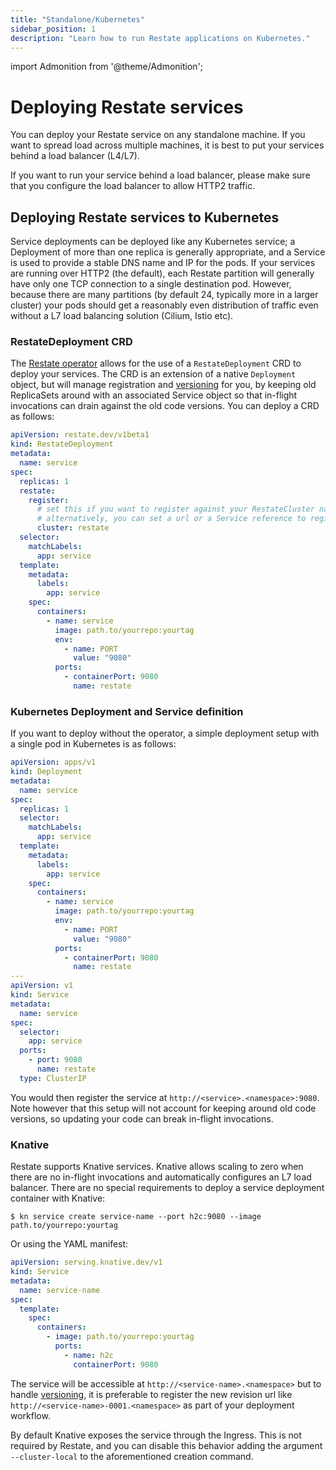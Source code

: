 ```yaml
---
title: "Standalone/Kubernetes"
sidebar_position: 1
description: "Learn how to run Restate applications on Kubernetes."
---
```


import Admonition from '@theme/Admonition';

# Deploying Restate services

You can deploy your Restate service on any standalone machine.
If you want to spread load across multiple machines, it is best to put your services behind a load balancer (L4/L7).

<Admonition type="info" title="Running services behind a load balancer">
    If you want to run your service behind a load balancer, please make sure that you configure the load balancer to allow HTTP2 traffic.
</Admonition>

## Deploying Restate services to Kubernetes

Service deployments can be deployed like any Kubernetes service; a Deployment of more than one replica is generally appropriate,
and a Service is used to provide a stable DNS name and IP for the pods.
If your services are running over HTTP2 (the default), each Restate partition will generally have only one TCP connection to a single destination pod.
However, because there are many partitions (by default 24, typically more in a larger cluster) your pods should get a reasonably
even distribution of traffic even without a L7 load balancing solution (Cilium, Istio etc).

### RestateDeployment CRD
The [Restate operator](https://github.com/restatedev/restate-operator) allows for the use of a `RestateDeployment` CRD to deploy your services.
The CRD is an extension of a native `Deployment` object, but will manage registration and [versioning](/operate/versioning) for you, by keeping old
ReplicaSets around with an associated Service object so that in-flight invocations can drain against the old code versions. You can deploy a CRD as follows:

```yaml
apiVersion: restate.dev/v1beta1
kind: RestateDeployment
metadata:
  name: service
spec:
  replicas: 1
  restate:
    register:
      # set this if you want to register against your RestateCluster named 'restate'
      # alternatively, you can set a url or a Service reference to register against
      cluster: restate
  selector:
    matchLabels:
      app: service
  template:
    metadata:
      labels:
        app: service
    spec:
      containers:
        - name: service
          image: path.to/yourrepo:yourtag
          env:
            - name: PORT
              value: "9080"
          ports:
            - containerPort: 9080
              name: restate
```

### Kubernetes Deployment and Service definition

If you want to deploy without the operator, a simple deployment setup with a single pod in Kubernetes is as follows:

```yaml
apiVersion: apps/v1
kind: Deployment
metadata:
  name: service
spec:
  replicas: 1
  selector:
    matchLabels:
      app: service
  template:
    metadata:
      labels:
        app: service
    spec:
      containers:
        - name: service
          image: path.to/yourrepo:yourtag
          env:
            - name: PORT
              value: "9080"
          ports:
            - containerPort: 9080
              name: restate
---
apiVersion: v1
kind: Service
metadata:
  name: service
spec:
  selector:
    app: service
  ports:
    - port: 9080
      name: restate
  type: ClusterIP
```

You would then register the service at `http://<service>.<namespace>:9080`. Note however that this setup will not account for keeping around old code versions, so updating your code can break in-flight invocations.

### Knative

Restate supports Knative services. Knative allows scaling to zero when there are no in-flight invocations and automatically configures an L7 load balancer. There are no special requirements to deploy a service deployment container with Knative:

```shell
$ kn service create service-name --port h2c:9080 --image path.to/yourrepo:yourtag
```

Or using the YAML manifest:

```yaml
apiVersion: serving.knative.dev/v1
kind: Service
metadata:
  name: service-name
spec:
  template:
    spec:
      containers:
        - image: path.to/yourrepo:yourtag
          ports:
            - name: h2c
              containerPort: 9080
```

The service will be accessible at `http://<service-name>.<namespace>` but to handle [versioning](/operate/versioning), it is preferable to register the new revision url like `http://<service-name>-0001.<namespace>` as part of your deployment workflow.

By default Knative exposes the service through the Ingress. This is not required by Restate, and you can disable this behavior adding the argument `--cluster-local` to the aforementioned creation command.
